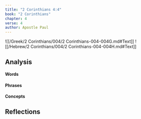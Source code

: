 ```yaml
---
title: "2 Corinthians 4:4"
book: "2 Corinthians"
chapter: 4
verse: 4
author: Apostle Paul
---
```

![[/Greek/2 Corinthians/004/2 Corinthians-004-004G.md#Text]]
![[/Hebrew/2 Corinthians/004/2 Corinthians-004-004H.md#Text]]

## Analysis

#### Words

#### Phrases

#### Concepts

## Reflections
